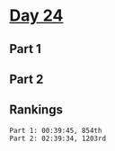 # [Day 24](https://adventofcode.com/2023/day/24)

## Part 1

## Part 2

## Rankings

    Part 1: 00:39:45, 854th
    Part 2: 02:39:34, 1203rd
